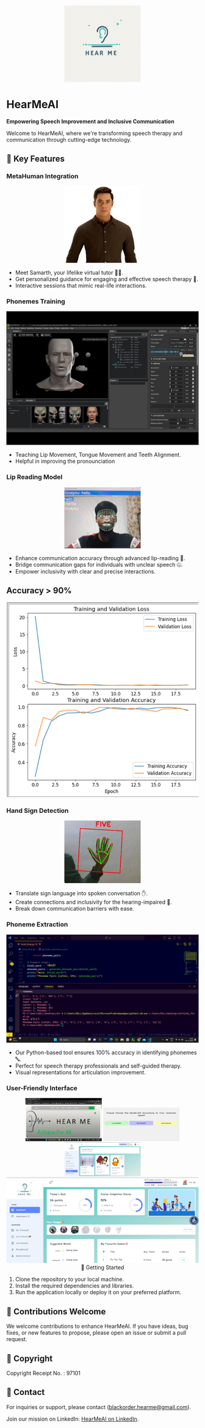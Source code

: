 <p align="center">
  <img src="images/hearmeai-logo.png" alt="HearMeAI Logo" width="200">
</p>

# HearMeAI
**Empowering Speech Improvement and Inclusive Communication**

Welcome to HearMeAI, where we're transforming speech therapy and communication through cutting-edge technology.

## 🚀 Key Features

### MetaHuman Integration

<p align="center">
  <img src="images/MetaTutor.png" alt="MetaTutor" width="200">
</p>

- Meet Samarth, your lifelike virtual tutor 🧑‍🏫.
- Get personalized guidance for engaging and effective speech therapy 💬.
- Interactive sessions that mimic real-life interactions.

### Phonemes Training

<p align="center">
  <img src="images/tongue.jpg" alt="Mouth Movement">
</p>

- Teaching Lip Movement, Tongue Movement and Teeth Alignment.
- Helpful in improving the pronounciation
  
### Lip Reading Model

<p align="center">
  <img src="images/LipRead.jpg" alt="LipRead" width="200">
</p>

- Enhance communication accuracy through advanced lip-reading 👄.
- Bridge communication gaps for individuals with unclear speech 🤐.
- Empower inclusivity with clear and precise interactions.

<p align="center">
  <h2>Accuracy > 90%</h2>
  <img src="images/accuracy.png" alt="Accuracy">
</p>

### Hand Sign Detection

<p align="center">
  <img src="images/HandSign.gif" alt="Hand Sign Detection" width="200">
</p>

- Translate sign language into spoken conversation ✋.
- Create connections and inclusivity for the hearing-impaired 🤟.
- Break down communication barriers with ease.

### Phoneme Extraction

<p align="center">
  <img src="images/phoneme_segment.jpg" alt="Phoneme Segment">
</p>

- Our Python-based tool ensures 100% accuracy in identifying phonemes 🔤.
- Perfect for speech therapy professionals and self-guided therapy.
- Visual representations for articulation improvement.

### User-Friendly Interface

<p align="center">
  <img src="images/1.png" alt="" width="200">
  <img src="images/2.png" alt="" width="200">
  <img src="images/4.png" alt="" width="200">
  <img src="images/3.png" alt=">
</p>

- A seamless and intuitive interface for users of all abilities 🌐.
- Accessibility meets functionality for an enjoyable experience 🌟.

## 🚀 Getting Started

1. Clone the repository to your local machine.
2. Install the required dependencies and libraries.
3. Run the application locally or deploy it on your preferred platform.

## 🚀 Contributions Welcome

We welcome contributions to enhance HearMeAI. If you have ideas, bug fixes, or new features to propose, please open an issue or submit a pull request.

## 🚀 Copyright

Copyright Receipt No. : 97101

## 🚀 Contact

For inquiries or support, please contact (blackorder.hearme@gmail.com).

Join our mission on LinkedIn: [HearMeAI on LinkedIn](https://www.linkedin.com/company/hearmeai/).
